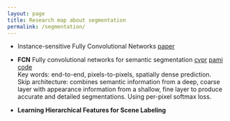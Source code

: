 ```yaml
---
layout: page
title: Research map about segmentation
permalink: /segmentation/
---
```



* Instance-sensitive Fully Convolutional Networks [paper](http://arxiv.org/abs/1603.08678)

* **FCN** Fully convolutional networks for semantic segmentation
[cvpr](http://arxiv.org/abs/1411.4038)
[pami](http://arxiv.org/abs/1605.06211)
[code](https://github.com/shelhamer/fcn.berkeleyvision.org)  
Key words: end-to-end, pixels-to-pixels, spatially dense prediction.  
Skip architecture: combines semantic information from a deep, coarse layer with appearance information from a shallow, fine layer to produce accurate and detailed segmentations. Using per-pixel softmax loss.

* **Learning Hierarchical Features for Scene Labeling**
